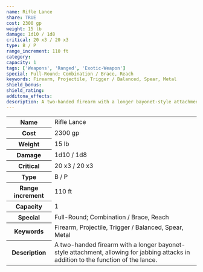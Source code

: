 ```yaml
---
name: Rifle Lance
share: TRUE
cost: 2300 gp
weight: 15 lb
damage: 1d10 / 1d8
critical: 20 x3 / 20 x3
type: B / P
range_increment: 110 ft
category: 
capacity: 1
tags: ['Weapons', 'Ranged', 'Exotic-Weapon']
special: Full-Round; Combination / Brace, Reach
keywords: Firearm, Projectile, Trigger / Balanced, Spear, Metal
shield_bonus: 
shield_rating: 
additona_effects: 
description: A two-handed firearm with a longer bayonet-style attachment, allowing for jabbing attacks in addition to the function of the lance.
---
```

<p><span style="overflow-x: auto;"><table><tbody><tr><th>Name</th><td>Rifle Lance</td></tr><tr><th>Cost</th><td>2300 gp</td></tr><tr><th>Weight</th><td>15 lb</td></tr><tr><th>Damage</th><td>1d10 / 1d8</td></tr><tr><th>Critical</th><td>20 x3 / 20 x3</td></tr><tr><th>Type</th><td>B / P</td></tr><tr><th>Range increment</th><td>110 ft</td></tr><tr><th>Capacity</th><td>1</td></tr><tr><th>Special</th><td>Full-Round; Combination / Brace, Reach</td></tr><tr><th>Keywords</th><td>Firearm, Projectile, Trigger / Balanced, Spear, Metal</td></tr><tr><th>Description</th><td>A two-handed firearm with a longer bayonet-style attachment, allowing for jabbing attacks in addition to the function of the lance.</td></tr></tbody></table></span></p>